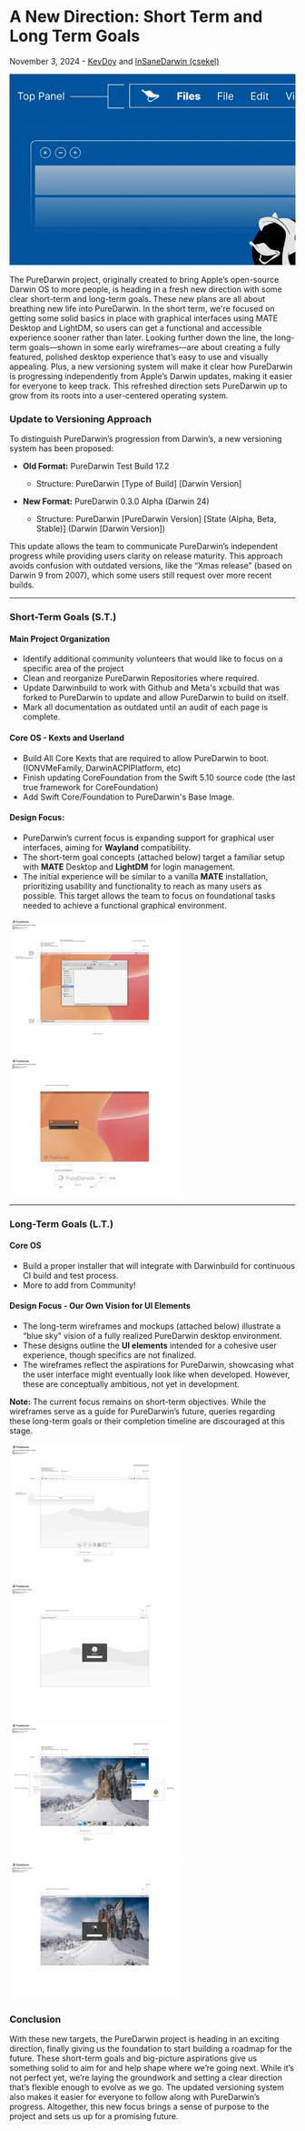 # A New Direction: Short Term and Long Term Goals

November 3, 2024 - [KevDoy](https://github.com/kevdoy) and [InSaneDarwin (csekel)](https://github.com/csekel)

![Blue Prints of new UI elements](/img/news/2024/news-cover-a-new-direction.jpg)

The PureDarwin project, originally created to bring Apple’s open-source Darwin OS to more people, is heading in a fresh new direction with some clear short-term and long-term goals. These new plans are all about breathing new life into PureDarwin. In the short term, we're focused on getting some solid basics in place with graphical interfaces using MATE Desktop and LightDM, so users can get a functional and accessible experience sooner rather than later. Looking further down the line, the long-term goals—shown in some early wireframes—are about creating a fully featured, polished desktop experience that’s easy to use and visually appealing. Plus, a new versioning system will make it clear how PureDarwin is progressing independently from Apple’s Darwin updates, making it easier for everyone to keep track. This refreshed direction sets PureDarwin up to grow from its roots into a user-centered operating system.

### Update to Versioning Approach
To distinguish PureDarwin’s progression from Darwin’s, a new versioning system has been proposed:

- **Old Format:** PureDarwin Test Build 17.2  
  - Structure: PureDarwin [Type of Build] [Darwin Version]
  
- **New Format:** PureDarwin 0.3.0 Alpha (Darwin 24)  
  - Structure: PureDarwin [PureDarwin Version] [State (Alpha, Beta, Stable)] (Darwin [Darwin Version])

This update allows the team to communicate PureDarwin’s independent progress while providing users clarity on release maturity. This approach avoids confusion with outdated versions, like the “Xmas release” (based on Darwin 9 from 2007), which some users still request over more recent builds.

---

### Short-Term Goals (S.T.)
#### Main Project Organization
- Identify additional community volunteers that would like to focus on a specific area of the project
- Clean and reorganize PureDarwin Repositories where required. 
- Update Darwinbuild to work with Github and Meta's xcbuild that was forked to PureDarwin to update and allow PureDarwin to build on itself. 
- Mark all documentation as outdated until an audit of each page is complete.

#### Core OS - Kexts and Userland
- Build All Core Kexts that are required to allow PureDarwin to boot. (IONVMeFamily, DarwinACPIPlatform, etc)
- Finish updating CoreFoundation from the Swift 5.10 source code (the last true framework for CoreFoundation)
- Add Swift Core/Foundation to PureDarwin's Base Image. 

#### Design Focus:  
   - PureDarwin’s current focus is expanding support for graphical user interfaces, aiming for **Wayland** compatibility.
   - The short-term goal concepts (attached below) target a familiar setup with **MATE** Desktop and **LightDM** for login management.
  - The initial experience will be similar to a vanilla **MATE** installation, prioritizing usability and functionality to reach as many users as possible. This target allows the team to focus on foundational tasks needed to achieve a functional graphical environment.

<a href="/img/news/2024/a-new-direction/Figure-1.jpg" target="_blank">
    <img src="/img/news/2024/a-new-direction/Figure-1_thumb.jpg" width="300" class="border mb-1" alt>
</a>
<a href="/img/news/2024/a-new-direction/Figure-2.jpg" target="_blank">
    <img src="/img/news/2024/a-new-direction/Figure-2_thumb.jpg" width="300" class="border mb-1" alt>
</a>


---

### Long-Term Goals (L.T.)

#### Core OS
  - Build a proper installer that will integrate with Darwinbuild for continuous CI build and test process. 
  - More to add from Community!

#### Design Focus -  Our Own Vision for UI Elements 
  - The long-term wireframes and mockups (attached below) illustrate a “blue sky” vision of a fully realized PureDarwin desktop environment.
  - These designs outline the **UI elements** intended for a cohesive user experience, though specifics are not finalized.
  - The wireframes reflect the aspirations for PureDarwin, showcasing what the user interface might eventually look like when developed. However, these are conceptually ambitious, not yet in development.

**Note:** The current focus remains on short-term objectives. While the wireframes serve as a guide for PureDarwin’s future, queries regarding these long-term goals or their completion timeline are discouraged at this stage.

<a href="/img/news/2024/a-new-direction/Figure-3.jpg" target="_blank">
    <img src="/img/news/2024/a-new-direction/Figure-3_thumb.jpg" width="300" class="border mb-1" alt>
</a>
<a href="/img/news/2024/a-new-direction/Figure-4.jpg" target="_blank">
    <img src="/img/news/2024/a-new-direction/Figure-4_thumb.jpg" width="300" class="border mb-1" alt>
</a>
<br>
<a href="/img/news/2024/a-new-direction/Figure-5.jpg" target="_blank">
    <img src="/img/news/2024/a-new-direction/Figure-5_thumb.jpg" width="300" class="border mb-1" alt>
</a>
<a href="/img/news/2024/a-new-direction/Figure-6.jpg" target="_blank">
    <img src="/img/news/2024/a-new-direction/Figure-6_thumb.jpg" width="300" class="border mb-1" alt>
</a>

### Conclusion

With these new targets, the PureDarwin project is heading in an exciting direction, finally giving us the foundation to start building a roadmap for the future. These short-term goals and big-picture aspirations give us something solid to aim for and help shape where we’re going next. While it’s not perfect yet, we’re laying the groundwork and setting a clear direction that’s flexible enough to evolve as we go. The updated versioning system also makes it easier for everyone to follow along with PureDarwin’s progress. Altogether, this new focus brings a sense of purpose to the project and sets us up for a promising future.